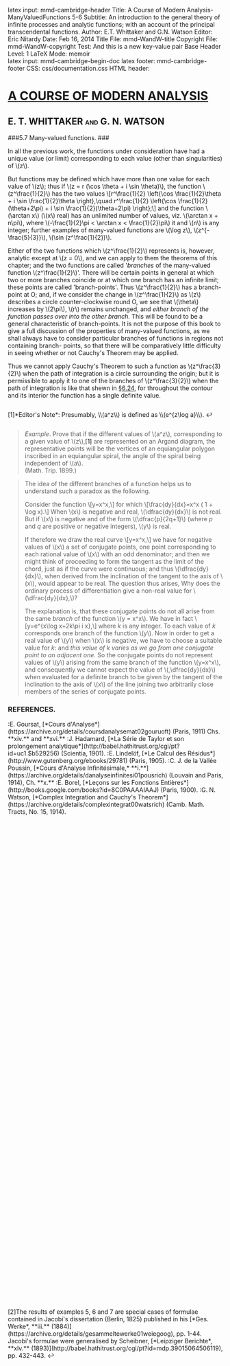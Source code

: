 latex input:	mmd-cambridge-header
Title:	A Course of Modern Analysis-ManyValuedFunctions 5-6 
Subtitle:	An introduction to the general theory of
	infinite processes and analytic functions;
	with an account of the principal
	transcendental functions.
Author:	E.T. Whittaker and G.N. Watson
Editor:	Eric Nitardy
Date:	Feb 16, 2014
Title File:	mmd-WandW-title
Copyright File:	mmd-WandW-copyright
Test:	And this is a new key-value pair
Base Header Level:	1
LaTeX Mode:	memoir  
latex input:	mmd-cambridge-begin-doc 
latex footer:	mmd-cambridge-footer
CSS:	css/documentation.css
HTML header:	<script type="text/javascript"
	src="http://cdn.mathjax.org/mathjax/latest/MathJax.js?config=TeX-AMS_HTML-full"></script>
	<script type="text/javascript" src="js/showhide.js"></script>
	<script type="text/javascript" src="js/mathjaxend.js"></script>


<div id="header"><h1><a href="CMA00-FrontMN.html">A COURSE OF MODERN<span>&nbsp;</span>ANALYSIS</a></h1><h2>E. T. WHITTAKER <span style="font-size:65%;">AND</span> G.<span>&nbsp;</span>N.<span>&nbsp;</span>WATSON</h2></div>

<div markdown=1 id="content">
<div markdown=1 class="contenttext">


###5.7  Many-valued functions. ###

In all the previous work, the functions under consideration have had a 
unique value (or limit) corresponding to each value (other than singularities) 
of \\(z\\). 

But functions may be defined which have more than one value for each 
value of \\(z\\); thus if \\(z = r (\cos \theta + i \sin \theta)\\), the function \\(z^\frac{1}{2}\\) has the two values 
\\[r^\frac{1}{2} \left\{\cos \frac{1}{2}\theta + i \sin \frac{1}{2}\theta \right\},\quad r^\frac{1}{2} \left\{\cos \frac{1}{2}(\theta+2\pi) + i \sin \frac{1}{2}(\theta+2\pi) \right\};\\] 
and the function \\(\arctan x\\) (\\(x\\) real) has an unlimited number of values, viz. \\(\arctan x + n\pi\\), where \\(-\frac{1}{2}\pi < \arctan x < \frac{1}{2}\pi\\) it and \\(n\\) is any integer; further 
examples of many-valued functions are \\(\log z\\), \\(z^{-\frac{5}{3}}\\), \\(\sin (z^\frac{1}{2})\\). 

Either of the two functions which \\(z^\frac{1}{2}\\) represents is, however, analytic except at \\(z = 0\\), and we can apply to them the theorems of this chapter; and the two functions are called '*branches* of the many-valued function \\(z^\frac{1}{2}\\)'. There will be certain points in general at which two or more branches coincide or at which one branch has an infinite limit; these points are called 'branch-points'. Thus \\(z^\frac{1}{2}\\) has a branch-point at O; and, if we consider the change in \\(z^\frac{1}{2}\\) as \\(z\\) describes a circle counter-clockwise round O, we see that \\(\theta\\) increases by \\(2\pi\\), \\(r\\) remains unchanged, and *either branch of the function passes over into the other branch.* This will be found to be a general characteristic of branch-points. It is not the purpose of this book to give a full discussion of the properties of many-valued functions, as we shall always have to consider particular branches of functions in regions not containing branch- 
points, so that there will be comparatively little difficulty in seeing whether or not Cauchy's Theorem may be applied. 

Thus we cannot apply Cauchy's Theorem to such a function as \\(z^\frac{3}{2}\\) when the path of integration is a circle surrounding the origin; but it is permissible to apply it to one of the branches of \\(z^\frac{3}{2}\\) when the path of integration is like that shewn in [&#167;6.24](CMA06-2-CauchysIntegral#6.24evaluationofintegralsoftheform.), for throughout the contour and its interior the function has a single definite value. 

</div>



<div markdown=1 class="marginnotes" id="mn:1,+2" style="margin-top: +2em; margin-bottom: +2em;"><a class="marginmark">&#91;1&#93;</a>*Editor's Note*: Presumably, \\(a^z\\) is defined as \\(e^{z\log a}\\).<a onClick="hideIt('mn:1,+2')" title="hide margin note" class="reversefootnote">&#160;&#8617;</a>

</div>



<div markdown=1 class="contenttext">

>*Example*. Prove that if the different values of \\(a^z\\), corresponding to a given value of \\(z\\),<a class="marginmark" onClick="toggleHide('mn:1,+2');">&#91;1&#93;</a> are represented on an Argand diagram, the representative points will be the vertices of an equiangular polygon inscribed in an equiangular spiral, the angle of the spiral being independent of \\(a\\). <br>
(Math. Trip. 1899.) 

>The idea of the different branches of a function helps us to understand such a paradox 
as the following. 
>
>Consider the function \\[y=x^x,\\] 
for which  \\[\frac{dy}{dx}=x^x ( 1 + \log x).\\] 
When \\(x\\) is negative and real, \\(\dfrac{dy}{dx}\\) is not real. But if \\(x\\) is negative and of the form \\(\dfrac{p}{2q+1}\\) (where *p* and *q* are positive or negative integers), \\(y\\) is real. 
>
>If therefore we draw the real curve \\[y=x^x,\\]
we have for negative values of \\(x\\) a set of conjugate points, one point corresponding to each rational value of \\(x\\) with an odd denominator; and then we might think of proceeding to form the tangent as the limit of the chord, just as if the curve were continuous; and 
thus \\(\dfrac{dy}{dx}\\), when derived from the inclination of the tangent to the axis of \\(x\\), would appear to be real. The question thus arises, Why does the ordinary process of differentiation 
give a non-real value for \\(\dfrac{dy}{dx}\,\\)? 
>
>The explanation is, that these conjugate points do not all arise from the same *branch* of the function \\(y = x^x\\). We have in fact 
\\[y=e^{x\log x+2k\pi i x},\\]
where *k* is any integer. To each value of *k* corresponds one branch of the function \\(y\\). Now in order to get a real value of \\(y\\) when \\(x\\) is negative, we have to choose a suitable value for *k*: and *this value of k varies as we go from one conjugate point to an adjacent one.* So the conjugate points do not represent values of \\(y\\) arising from the same branch of the function \\(y=x^x\\), and consequently we cannot expect the value of \\(\,\dfrac{dy}{dx}\\) when evaluated for a definite branch to be given by the tangent of the inclination to the axis of \\(x\\) of the line joining two arbitrarily close members of the series of conjugate points. 

### REFERENCES. ###

<nbsp>
:E. Goursat, [*Cours d'Analyse*](https://archive.org/details/coursdanalysemat02gouruoft) (Paris, 1911) Chs. **xiv.** and **xvi.**
:J. Hadamard, [*La S&eacute;rie de Taylor et son prolongement analytique*](http://babel.hathitrust.org/cgi/pt?id=uc1.$b529256) (Scientia, 1901). 
:E. Lindel&ouml;f, [*Le Calcul des R&eacute;sidus*](http://www.gutenberg.org/ebooks/29781) (Paris, 1905). 
:C. J. de la Vall&eacute;e Poussin, [*Cours d'Analyse Infinit&eacute;simale,* **i.**](https://archive.org/details/danalyseinfinitesi01pousrich) (Louvain and Paris, 1914),  Ch. **x.** 
:E. Borel, [*Leçons sur les Fonctions Enti&egrave;res*](http://books.google.com/books?id=8C0PAAAAIAAJ) (Paris, 1900). 
:G. N. Watson, [*Complex Integration and Cauchy's Theorem*](https://archive.org/details/complexintegrat00watsrich) (Camb. Math. Tracts, 
No. 15, 1914).


</div>



<div markdown=1 class="marginnotes" id="mn:2,+82" style="margin-top: +82em; margin-bottom: +82em;"><a class="marginmark">&#91;2&#93;</a>The results of examples 5, 6 and 7 are special cases of formulae contained in Jacobi's dissertation (Berlin, 1825) published in his [*Ges. Werke*, **iii.** (1884)](https://archive.org/details/gesammeltewerke01weiegoog), pp. 1-44. Jacobi's formulae were generalised by Scheibner, [*Leipziger Berichte*, **xlv.** (1893)](http://babel.hathitrust.org/cgi/pt?id=mdp.39015064506119), pp. 432-443.<a onClick="hideIt('mn:2,+82')" title="hide margin note" class="reversefootnote">&#160;&#8617;</a>

</div>



<div markdown=1 class="contenttext">


<div markdown=1 id="exercises">


###Miscellaneous Examples. ###


1. Obtain the expansion 
\\[f(z)=f(a)+2\left\{\frac{z-a}{2}f'\left(\frac{z+a}{2}\right)+\frac{(z-a)^3}{2^3\, 3!}f'''\left(\frac{z+a}{2}\right) +\frac{(z-a)^5}{2^5 \,5!}f^{(5)}\left(\frac{z+a}{2}\right)+\cdots \right\}, \\]
and determine the circumstances and range of its validity. 

2. Obtain, under suitable circumstances, the expansion \\[\begin{align*}
f(z)= &f(a)+\frac{z-a}{m}\left[f'\left(a+\frac{z-a}{2m}\right)+f'\left(a+\frac{3(z-a)}{2m}\right)+ \cdots f'\left(a+\frac{(2m-1)(z-a)}{2m}\right)\right] \\
&+\frac{2}{3!}\left(\frac{z-a}{2m}\right)^3\left[f'''\left(a+\frac{z-a}{2m}\right)+f'''\left(a+\frac{3(z-a)}{2m}\right)+ \cdots f'''\left(a+\frac{(2m-1)(z-a)}{2m}\right)\right] \\
&+\frac{2}{5!}\left(\frac{z-a}{2m}\right)^5\left[f^{(5)}\left(a+\frac{z-a}{2m}\right)+f^{(5)}\left(a+\frac{3(z-a)}{2m}\right)+ \cdots f^{(5)}\left(a+\frac{(2m-1)(z-a)}{2m}\right)\right]
\end{align*}\\]
 (Corey, [*Ann. of Math.* (2), **i.** (1900)](http://www.jstor.org/stable/i307096), p. 77.) 

3. Shew that for the series 
\\[\sum_{n=0}^\infty \frac{1}{z^n+z^{-n}},\\]
the region of convergence consists of two distinct areas, namely outside and inside a circle of radius unity, and that in each of these the series represents one function and represents it completely. \\(\vphantom{\\ 3\\}\\)<br>
(Weierstrass, [*Berliner Monatsberichte*, 1880](http://www.biodiversitylibrary.org/item/111870#page/797), p. 729; [*Ges. Werke*, **ii.** (1895)](https://archive.org/details/mathematischewer02weieuoft), p. 227.) 

4. Shew that the function 
\\[\sum_{n=0}^\infty z^{n!}\\]
tends to infinity as \\(z \rightarrow \exp(2\pi i \left.p\middle/m!\right.)\\) along the radius through the point; where *m* is any 
integer and *p* takes the values 0, 1, 2, \\(\dots (m ! -1)\\). 
<br><br>
Deduce that the function cannot be continued beyond the unit circle. \\(\vphantom{\\ 3\\}\\)<br>
(Lerch, [*Sitz. B&ouml;hm. Acad.*, 1885-6](http://www.biodiversitylibrary.org/item/135256#page/649), pp. 571-582.) 

5. Shew that, if \\(z^2-1\\) is not a positive real number, then 
\\[\begin{align*}
(1-z^2)^{-\frac{1}{2}}=1&+\frac{1}{2}z^2+\frac{1\cdot 3}{2 \cdot 4}z^2+ \cdots  +\frac{1\cdot 3\cdots (2n-1)}{2\cdot 4 \cdots 2n}z^{2n}\\ \\
&+\frac{3\cdot  5 \cdots (2n+1)}{2\cdot 4\cdots 2n}(1-z^2)^{-\frac{1}{2}}\!\int_0^z \! t^{2n+1}(1-t^2)^{-\frac{1}{2}}\,dt.
\end{align*}\\]
(Jacobi and Scheibner.) 

6. Shew that, if \\(z - 1\\) is not a positive real number, then 
\\[\begin{align*}
(1-z)^{-m}=1&+\frac{m}{1}z+\frac{m\,(m+1)}{2!}z^2+ \cdots +\frac{m\,(m+1)\cdots (m+n-1)}{n!}z^n\\
\\&+\frac{m\,(m+1)\cdots (m+n)}{n!}(1-z)^{-m}\!\int_0^z \! t^{\:\!n}(1-t)^{m-1}\,dt.
\end{align*}\\]
(Jacobi and Scheibner.) 



7. Shew that, if \\(z\\) and \\(1 - z\\) are not negative real numbers, then 
\\[\begin{align*}
(1-z^2)^{-\frac{1}{2}}\!\int_0^z \! t^m (1-&t^2)^{-\frac{1}{2}}\,dt=\frac{z^{m+1}}{m+1}\left\{1+\frac{m+2}{m+3}z^2+ \cdots +\frac{(m+2)\cdots(m+2n-2)}{(m+3) \cdots (m+2n-1)}z^{2n-2}\right\}\\
\\ &+(1-z^2)^{-\frac{1}{2}}\frac{(m+2)(m+4)\cdots(m+2n)}{(m+1)(m+3) \cdots (m+2n-1)}\int_0^z \! t^{\:\!m+2n} (1-t^2)^{-\frac{1}{2}}\,dt.
\end{align*}\\]
(Jacobi and Scheibner.<a class="marginmark" onClick="toggleHide('mn:2,+82');">&#91;2&#93;</a>)

8. If, in the expansion of \\((a + a_1z + a_2 z^2)^m\\)  by the multinomial theorem, the remainder after *n* terms be denoted by \\(R_n(z)\\), so that 
\\[(a+a_1 z + a_2 z^2 )^{m}=A_0 + A_1 z + A_2 z^2 +\cdots + A_{n-1} z^{n-1} + R_n (z),\\] 
shew that 
\\[R_n (z)=(a+a_1 z + a_2 z^2)^m \!\int_0^z \! \frac{naA_nt^{n-1}+(2m-n+1)a_2A_{n-1}t^n}{(a+a_1 t + a_2 t^2)^{m+1}} dt.\\]
(Scheibner.) 

9. If \\[(a+a_1 z + a_2 z^2)^{-m-1} \!\int_0^z \! (a+a_1 t + a_2 t^2)^m\, dt\\]
be expanded in ascending powers of \\(z\\) in the form 
\\[A_1 z+A_2 z^2+\cdots ,\\]
shew that the remainder after \\(n - 1\\) terms is 
\\[(a+a_1 z + a_2 z^2)^{-m-1} \!\int_0^z \! (a+a_1 t + a_2 t^2)^m \{na_n A_n -(2m + n + 1) a_2A_{n-1}t\}\, t^{n-1}\,dt.\\]
(Scheibner.) 

10. Shew that the series 
\\[\sum_{n=0}^\infty \{1+\lambda_n(z)e^z\}\frac{d^n\phi(z)}{dz^n},\\]
where \\[\lambda_n(z)=-1+z-\frac{z^2}{2!}+\frac{z^3}{3!}- \cdots (-1)^n\frac{z^n}{n!},\\]
and where \\(\phi(z)\\) is analytic near \\(z=0\\), is convergent near the point \\(z=0\\); and shew that if the sum of the series be denoted by \\(f(z)\\), then \\(f(z)\\) satisfies the differential equation 
\\[f'(z)=f(z)-\phi(z).\\]
(Pincherle, [*Rend. dei Lincei* (5), **v.** (1896)](http://babel.hathitrust.org/cgi/pt?id=njp.32101077264388;view=1up;seq=33), p. 27.) 

11. Shew that the arithmetic mean of the squares of the moduli of all the values of the series \\(\sum\limits_{n=0}^\infty a_n z^n\\) on a circle \\(\left|\,z\,\right|=r\\), situated within its circle of convergence, is equal to the sum of the squares of the moduli of the separate terms.\\(\vphantom{\\ 3\\}\\)<br>
(Gutzmer, [*Math. Ann.* **xxxii.** (1888)](http://www.digizeitschriften.de/dms/toc/?PPN=PPN235181684_0032), pp. 596-600.) 

12. Shew that the series 
\\[\sum_{m=1}^\infty e^{-2(\alpha m)^{1/2}}z^{m-1}\\]
converges when \\(\left|\, z\,\right|  < 1\\); and that, when \\(\alpha > 0\\), the function which it represents can also 
be represented when \\(\left|\, z\,\right|  < 1\\) by the integral 
\\[\left(\frac{\alpha}{\pi}\right)^{\frac{1}{2}} \!\int_0^\infty \! \frac{e^{-\left.\alpha\middle/x\right.}}{e^x-z\vphantom{x^{\frac{-}{.}}}}\, \frac{dx}{x^{\left.3\middle/2\right.}}\\]
and that it has no singularities except at the point \\(z=1\\).\\(\vphantom{\\ 3\\}\\)<br>
(Lerch, [*Monatshefte f&uuml;r Math. und Phys.* **viii.** (1897)](http://books.google.com/books?id=h005AQAAMAAJ), pp. 187-192.) 

13. Shew that the series 
\\[\frac{2}{\pi}(z+z^{-1})+\frac{2}{\pi}\sum\left\{\frac{z}{(1-2\nu-2\nu^{\:\!\prime}zi)(2\nu+2\nu^{\:\!\prime}zi)^2}+\frac{z^{-1}}{(1-2\nu-2\nu^{\:\!\prime}z^{-1}i)(2\nu+2\nu^{\:\!\prime}z^{-1}i)^2}\right\},\\]
in which the summation extends over all integral values of \\(\nu\\), \\(\nu^{\:\!\prime}\\), except the combination \\((\nu = 0,\, \nu^{\:\!\prime} = 0)\\), converges absolutely for all values of \\(z\\) except purely imaginary values; and that its sum is +1 or -1, according as the real part of \\(z\\) is positive or negative. \\(\vphantom{\\ 3\\}\\)<br>
(Weierstrass, [*Berliner Monatsberichte*, 1880](http://biodiversitylibrary.org/page/36277988#page/803), p. 735.) 

14. Shew that \\(\sin\left\{u\left(z+\dfrac{1}{z}\right)\right\}\\)  can be expanded in a series of the type 
\\[a_0 + a_l z + a_2 z^2 + \cdots + \frac{b_1}{z} + \frac{b_2}{z^2} + \cdots ,\\]
in which the coefficients, both of \\(z^n\\) and of \\(z^{-n}\\), are
\\[\frac{1}{2\pi}\!\int_0^{2\pi} \! \sin(2u \cos\theta) \cos n\theta \, d\theta.\\] 

15. If \\[f(z)=\sum_{n=1}^\infty \frac{z^2}{n^2z^2+a^2},\\] 
shew that \\(f(z)\\) is finite and continuous for all real values of \\(z\\), but cannot be expanded as a Maclaurin's series in ascending powers of \\(z\\); and explain this apparent anomaly. <br><br>
[For other cases of failure of Maclaurin's theorem, see a posthumous memoir by Cell&eacute;rier, [*Bull. des Sci. Math.* (2), **xiv.** (1890)](https://archive.org/details/s2bulletindessci14fran), pp. 142-160; Lerch, [*Journal f&uuml;r Math.* **ciii.** (1888)](http://gdz.sub.uni-goettingen.de/dms/load/toc/?PPN=PPN243919689_0103), 
pp. 126-138; Pringsheim, [*Math. Ann.* **xlii.** (1893)](http://www.digizeitschriften.de/dms/toc/?PPN=PPN235181684_0042), pp. 153-184; and Du Bois Reymond, [*M&uuml;nchener Sitzungsberichte*, **vi.** (1876)](https://archive.org/details/sitzungsbericht259klasgoog), p. 235.] 

16. If \\(f(z)\\) be a continuous one-valued function of \\(z\\) throughout a two-dimensional region, and if 
\\[\int_C   f (z)\, dz = 0\\] 
for all closed contours \\(C\\) lying inside the region, then \\(f(z)\\) is an analytic function of \\(z\\) throughout the interior of the region. <br><br>
[Let \\(a\\) be any point of the region and let 
\\[F(z)=\int_a^z \! f(z) \, dz.\\]
It follows from the data that \\(F(z)\\) has the unique derivate \\(f(z)\\). Hence \\(F(z)\\) is analytic ([&#167;5.1](CMA05-1-AnalyticFunctionsMN.html#5.1apropertyoftheelementaryfunctions.))
 and so ([&#167;5.22](CMA05-2-CauchysTheoremMN.html#5.22thederivatesofananalyticfunction.)) its derivate \\(f(z)\\) is also analytic. This important converse of Cauchy's theorem is due to Morera, [*Rendiconti del R. Ist. Lombardo (Milano)*, **xxii.** (1889)](http://books.google.com/books?id=wvk3AQAAMAAJ), p. 191.] 



</div>
</div>
</div>


<div id="footer">
<h3><span style="font-size:85%;">Typeset by </span><a href="../index.html" target="_blank">Eric Nitardy </a> <span style="font-size:85%;">AND Hosted by </span><a href="https://github.com/" target="_blank"> GitHub.</a></h3>
<h4>All content is either in the public domain or <a href="http://creativecommons.org/licenses/by/3.0/us/" target="_blank">licensed under a Creative Commons Attribution 3.0 United States License.</a></h4>
</div>

<div id="navcauchy" class="navigation" style="visibility:hidden;" >
<h2 id="contents">Contents</h2>
<ul>
<li class="part"><a onClick="hideIt('navcauchy');showIt('navfront');">FRONTMATTER</a>
  <ul>
    <li><a href="CMA00-FrontMN.html#contents">Table of Contents</a></li>
  </ul>
</li>
<li class="part"><a onClick="hideIt('navcauchy');showIt('navprocesses');">PROCESSES OF ANALYSIS</a>
  <ul>
    <li class="more"><a onClick="hideIt('navcauchy');showIt('navprocesses');"> more . . . </a></li>
    <li><a href="CMA04-1-IntegrationMN.html">The Theory of Riemann Integration</a></li>
    <li><a href="CMA05-1-AnalyticFunctionsMN.html#thefundamentalpropertiesofanalyticfunctions">The Properties of Analytic Functions</a>
      <ul>
        <li><a href="CMA05-1-AnalyticFunctionsMN.html#5.1apropertyoftheelementaryfunctions.">A Property of Elementary Functions</a>
        <li><a href="CMA05-2-CauchysTheoremMN.html#5.2cauchystheoremontheintegralofafunctionroundacontour.">Cauchy&#8217;s Theorem</a></li>
        <li><a href="CMA05-3-TaylorsTheoremMN.html#5.3analyticfunctionsrepresentedbyuniformlyconvergentseries.">Analytic Functions as Uniformly Convergent Series</a></li>
	<li><a href="CMA05-3-TaylorsTheoremMN.html#5.4taylorstheorem.">Taylor&#8217;s Theorem</a></li>
	<li><a href="CMA05-4-AnalyticContinuationMN.html#5.5theprocessofcontinuation.">Analytic Continuation</a></li>
	<li><a href="CMA05-5-LaurentsTheoremMN.html#5.6laurentstheorem.">Laurent&#8217;s Theorem</a></li>
       <li class="current"><a href="#5.7many-valuedfunctions.">Many-valued Functions</a></li>
        <li class="current"><a href="#references.">References</a></li>
        <li class="current"><a href="#miscellaneousexamples.">Miscellaneous Examples</a></li>
      </ul>
    </li>
    <li><a href="CMA06-1-ResiduesMN.html">The Theory of Residues</a></li>
    <li class="more"><a onClick="hideIt('navcauchy');showIt('navprocesses');"> more . . . </a></li>
  </ul>
</li>
<li class="part"><a onClick="hideIt('navcauchy');showIt('navtranscendental');">THE TRANSCENDENTAL FUNCTIONS</a></li>
<li class="part"><a onClick="hideIt('navcauchy');showIt('navback');">BACKMATTER</a> 
   <ul >
    <li ><a href="CMA24-Appendix-I-LogrithmAndExponentialMN.html">Appendix</a></li>
  </ul>
</li>
</ul>
</div>


<div id="navfront" class="navigation" style="visibility:hidden;" >
<h2 id="contents">Contents</h2>
<ul>
<li class="part"><a>FRONTMATTER</a>
  <ul>
    <li><a href="CMA00-FrontMN.html#acourseof">Title Page</a></li>
    <li><a href="CMA00-FrontMN.html#cambridgeuniversitypress">Copyright</a></li>
    <li><a href="CMA00-FrontMN.html#preface">Preface</a></li>
    <li><a href="CMA00-FrontMN.html#editorsnote">Editor&#8217;s Note</a></li>
    <li class="toc"><a href="CMA00-FrontMN.html#contents">Table of Contents</a></li>
  </ul>
</li>
<li class="part"><a onClick="hideIt('navfront');showIt('navprocesses');">PROCESSES OF ANALYSIS</a>  
<ul>
    <li class="more current"><a onClick="showIt('navcauchy');hideIt('navfront');"> you are here . . . </a></li>
  </ul>
</li>
<li class="part"><a onClick="hideIt('navfront');showIt('navtranscendental');">THE TRANSCENDENTAL FUNCTIONS</a></li>
<li class="part"><a onClick="hideIt('navfront');showIt('navback');">BACKMATTER</a></li>
</ul>
</div>


<div id="navprocesses" class="navigation" style="visibility:hidden;" >
<h2 id="contents">Contents</h2>
<ul>
<li class="part"><a onClick="showIt('navfront');hideIt('navprocesses');">FRONTMATTER</a></li>
<li class="part"><a>PROCESSES OF ANALYSIS</a>
  <ul >
    <li><a href="CMA01-ComplexMN.html">Complex Numbers</a></li>
    <li><a href="CMA02-1-LimitsMN.html">The Theory of Convergence</a></li>
     <li><a href="CMA03-1-ContinuousFnsMN.html">Continuity and Uniform Convergence</a></li>
     <li><a href="CMA04-1-IntegrationMN.html">The Theory of Riemann Integration</a></li>
     <li><a href="CMA05-1-AnalyticFunctionsMN.html">The Properties of Analytic Functions</a></li>
     <li class="more current"><a onClick="showIt('navcauchy');hideIt('navprocesses');"> you are here . . . </a></li>
     <li><a href="CMA06-1-ResiduesMN.html">The Theory of Residues</a></li>
     <li class="notdone"><a href="whereOwhere.html">Expanding Functions in Infinite Series</a></li>
     <li class="notdone"><a href="whereOwhere.html">Asymptotic Expansions and Summability</a></li>
     <li class="notdone"><a href="whereOwhere.html">Fourier Series &amp; Trigonometrical Series</a></li>
     <li class="notdone"><a href="whereOwhere.html">Linear Differential Equations</a></li>
     <li class="notdone"><a href="whereOwhere.html">Integral Equations</a></li>
  </ul>
</li>
<li class="part"><a onClick="hideIt('navprocesses');showIt('navtranscendental');">THE TRANSCENDENTAL FUNCTIONS</a></li>
<li class="part"><a onClick="hideIt('navprocesses');showIt('navback');">BACKMATTER</a></li>
</ul>
</div>


<div id="navtranscendental" class="navigation" style="visibility:hidden;" >
<h2 id="contents">Contents</h2>
<ul>
<li class="part"><a onClick="showIt('navfront');hideIt('navtranscendental');">FRONTMATTER</a></li>
<li class="part"><a onClick="showIt('navprocesses');hideIt('navtranscendental');">PROCESSES OF ANALYSIS</a> 
<ul>
    <li class="more current"><a onClick="showIt('navcauchy');hideIt('navtranscendental');"> you are here . . . </a></li>
  </ul>
</li>
<li class="part"><a>THE TRANSCENDENTAL FUNCTIONS</a>
  <ul>
    <li class="notdone"><a href="whereOwhere.html">The Gamma Function</a></li>
    <li class="notdone"><a href="whereOwhere.html">The Zeta Function</a></li>
    <li class="notdone"><a href="whereOwhere.html">The Hypergeometric Function</a></li>
    <li class="notdone"><a href="whereOwhere.html">Legendre Functions</a></li>
    <li class="notdone"><a href="whereOwhere.html">The Confluent Hypergeometric Function</a></li>
    <li class="notdone"><a href="whereOwhere.html">Bessel Functions</a></li>
    <li class="notdone"><a href="whereOwhere.html">The Equations of Mathematical Physics</a></li>
    <li class="notdone"><a href="whereOwhere.html">Mathieu Functions</a></li>
    <li class="notdone"><a href="whereOwhere.html">Elliptic &amp; Weierstrassian Functions</a></li>
    <li class="notdone"><a href="whereOwhere.html">The Theta Functions</a></li>
    <li class="notdone"><a href="whereOwhere.html">The Jacobian Elliptic Functions</a></li>
    <li class="notdone"><a href="whereOwhere.html">Ellipsoidal Harmonics &amp; Lam&eacute;&#8217;s Equation</a></li> 
  </ul>
  </li>
<li class="part"><a onClick="hideIt('navtranscendental');showIt('navback');">BACKMATTER</a></li>
</ul>
</div>


<div id="navback" class="navigation" style="visibility:hidden;" >
<h2 id="contents">Contents</h2>
<ul>
<li class="part"><a onClick="showIt('navfront');hideIt('navback');">FRONTMATTER</a></li>
<li class="part"><a onClick="showIt('navprocesses');hideIt('navback');">PROCESSES OF ANALYSIS</a>  
<ul>
    <li class="more current"><a onClick="showIt('navcauchy');hideIt('navback');"> you are here . . . </a></li>
  </ul>
</li>
<li class="part"><a onClick="showIt('navtranscendental');hideIt('navback');">THE TRANSCENDENTAL FUNCTIONS</a></li>
<li class="part"><a>BACKMATTER</a>
  <ul >
    <li ><a href="CMA24-Appendix-I-LogrithmAndExponentialMN.html">Appendix</a></li>
    <li ><a href="whereOwhere.html">Authors Quoted</a></li>
  </ul>
</li>
</ul>
</div>



<div id="navfixedleft" class="fixedBleft">
<p><a href="CMA05-5-LaurentsTheoremMN.html">&#x25C0;</a></p>
</div>

<div id="navfixedrightempty" class="fixedBright" style="visibility: visible;">
<p><a onClick="showIt('navcauchy');hideIt('navfront');hideIt('navprocesses');hideIt('navtranscendental');hideIt('navback');showIt('navfixedrightlist');hideIt('navfixedrightempty');" style="float: left;">&#x25A4;</a> <a href="CMA06-1-ResiduesMN.html" style="float: right;">&#x25B6;</a></p>
</div>

<div  id="navfixedrightlist" class="fixedBright" style="visibility: hidden;">
<p><a onClick="hideIt('navcauchy');hideIt('navfront');hideIt('navprocesses');hideIt('navtranscendental');hideIt('navback');hideIt('navfixedrightlist');showIt('navfixedrightempty');" style="float: left;">&#x25A2;</a> <a href="CMA06-1-ResiduesMN.html" style="float: right;">&#x25B6;	</a></p>
</div>
